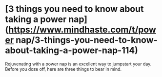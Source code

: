 
# [3 things you need to know about taking a power nap](https://www.mindhaste.com/t/power nap/3-things-you-need-to-know-about-taking-a-power-nap-114)

Rejuvenating with a power nap is an excellent way to jumpstart your day. Before you doze off, here are three things to bear in mind.
    